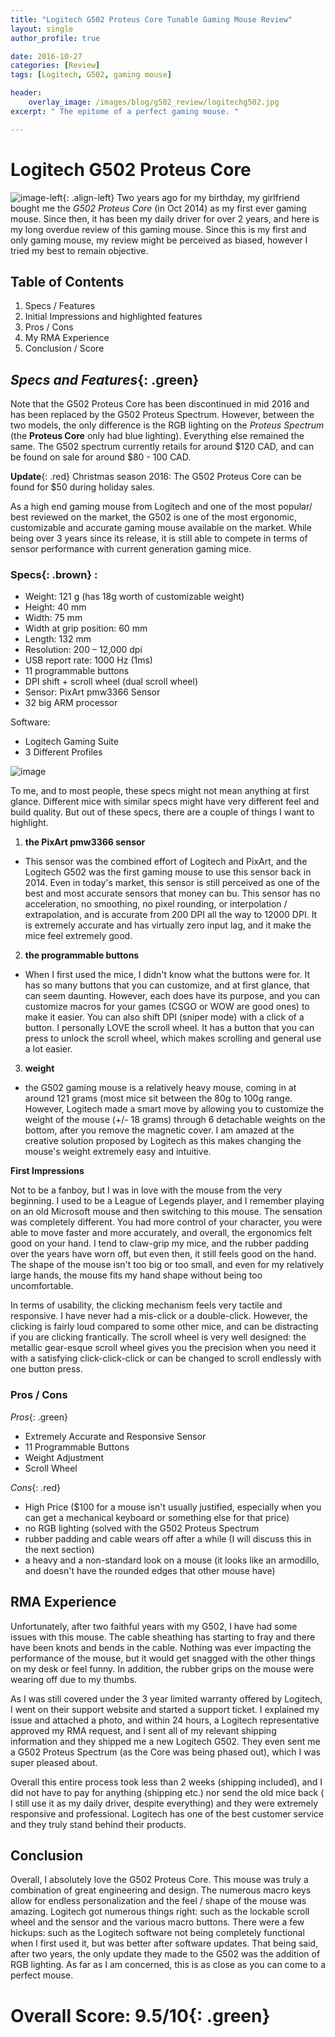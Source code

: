 ```yaml
---
title: "Logitech G502 Proteus Core Tunable Gaming Mouse Review"
layout: single
author_profile: true

date: 2016-10-27
categories: [Review]
tags: [Logitech, G502, gaming mouse]

header:
    overlay_image: /images/blog/g502_review/logitechg502.jpg
excerpt: " The epitome of a perfect gaming mouse. " 

---
```


# Logitech G502 Proteus Core 

![image-left](/images/blog/g502_review/mice1.png){: .align-left}
Two years ago for my birthday, my girlfriend bought me the *G502 Proteus Core* (in Oct 2014) as my first ever gaming mouse. Since then, it has been my daily driver for over 2 years, and here is my long overdue review of this gaming mouse. Since this is my first and only gaming mouse, my review might be perceived as biased, however I tried my best to remain objective. 

## Table of Contents 
1. Specs / Features 
2. Initial Impressions and highlighted features
4. Pros / Cons 
5. My RMA Experience 
6. Conclusion / Score 

## *Specs and Features*{: .green}
Note that the G502 Proteus Core has been discontinued in mid 2016 and has been replaced by the G502 Proteus Spectrum. However, between the two models, the only difference is the RGB lighting on the *Proteus Spectrum* (the **Proteus Core** only had blue lighting). Everything else remained the same. The G502 spectrum currently retails for around $120 CAD, and can be found on sale for around $80 - 100 CAD. 

**Update**{: .red} Christmas season 2016: The G502 Proteus Core can be found for $50 during holiday sales. 

As a high end gaming mouse from Logitech and one of the most popular/ best reviewed on the market, the G502 is one of the most ergonomic, customizable and accurate gaming mouse available on the market. While being over 3 years since its release, it is still able to compete in terms of sensor performance with current generation gaming mice. 

### **Specs**{: .brown} : 
  - Weight: 121 g (has 18g worth of customizable weight) 
  - Height: 40 mm
  - Width: 75 mm
  - Width at grip position: 60 mm
  - Length: 132 mm
  - Resolution: 200 – 12,000 dpi
  - USB report rate: 1000 Hz (1ms)
  - 11 programmable buttons 
  - DPI shift + scroll wheel (dual scroll wheel)
  - Sensor: PixArt pmw3366 Sensor 
  - 32 big ARM processor 

Software: 
  - Logitech Gaming Suite 
  - 3 Different Profiles 
  
![image](/images/blog/g502_review/software.jpg)

To me, and to most people, these specs might not mean anything at first glance. Different mice with similar specs might have very different feel and build quality. But out of these specs, there are a couple of things I want to highlight. 
1. **the PixArt pmw3366 sensor**
- This sensor was the combined effort of Logitech and PixArt, and the Logitech G502 was the first gaming mouse to use this sensor back in 2014. Even in today's market, this sensor is still perceived as one of the best and most accurate sensors that money can bu. This sensor has no acceleration, no smoothing, no pixel rounding, or interpolation / extrapolation, and is accurate from 200 DPI all the way to 12000 DPI. It is extremely accurate and has virtually zero input lag, and it make the mice feel extremely good. 
2. **the programmable buttons**
- When I first used the mice, I didn't know what the buttons were for. It has so many buttons that you can customize, and at first glance, that can seem daunting. However, each does have its purpose, and you can customize macros for your games (CSGO or WOW are good ones) to make it easier. You can also shift DPI (sniper mode) with a click of a button. I personally LOVE the scroll wheel. It has a button that you can press to unlock the scroll wheel, which makes scrolling and general use a lot easier. 
3. **weight**
- the G502 gaming mouse is a relatively heavy mouse, coming in at around 121 grams (most mice sit between the 80g to 100g range. However, Logitech made a smart move by allowing you to customize the weight of the mouse (+/- 18 grams) through 6 detachable weights on the bottom, after you remove the magnetic cover. I am amazed at the creative solution proposed by Logitech as this makes changing the mouse's weight extremely easy and intuitive. 

**First Impressions**

Not to be a fanboy, but I was in love with the mouse from the very beginning. I used to be a League of Legends player, and I remember playing on an old Microsoft mouse and then switching to this mouse. The sensation was completely different. You had more control of your character, you were able to move faster and more accurately, and overall, the ergonomics felt good on your hand. I tend to claw-grip my mice, and the rubber padding over the years have worn off, but even then, it still feels good on the hand. The shape of the mouse isn't too big or too small, and even for my relatively large hands, the mouse fits my hand shape without being too uncomfortable. 

In terms of usability, the clicking mechanism feels very tactile and responsive. I have never had a mis-click or a double-click. However, the clicking is fairly loud compared to some other mice, and can be distracting if you are clicking frantically. 
The scroll wheel is very well designed: the metallic gear-esque scroll wheel gives you the precision when you need it with a satisfying click-click-click or can be changed to scroll endlessly with one button press. 

### Pros / Cons 
*Pros*{: .green}
- Extremely Accurate and Responsive Sensor 
- 11 Programmable Buttons 
- Weight Adjustment 
- Scroll Wheel 

*Cons*{: .red}
- High Price ($100 for a mouse isn't usually justified, especially when you can get a mechanical keyboard or something else for that price) 
- no RGB lighting (solved with the G502 Proteus Spectrum 
- rubber padding and cable wears off after a while (I will discuss this in the next section) 
- a heavy and a non-standard look on a mouse (it looks like an armodillo, and doesn't have the rounded edges that other mouse have) 

## RMA Experience 

Unfortunately, after two faithful years with my G502, I have had some issues with this mouse. The cable sheathing has starting to fray and there have been knots and bends in the cable. Nothing was ever impacting the performance of the mouse, but it would get snagged with the other things on my desk or feel funny. In addition, the rubber grips on the mouse were wearing off due to my thumbs. 

As I was still covered under the 3 year limited warranty offered by Logitech, I went on their support website and started a support ticket. I explained my issue and attached a photo, and within 24 hours, a Logitech representative approved my RMA request, and I sent all of my relevant shipping information and they shipped me a new Logitech G502. They even sent me a G502 Proteus Spectrum (as the Core was being phased out), which I was super pleased about. 

Overall this entire process took less than 2 weeks (shipping included), and I did not have to pay for anything (shipping etc.) nor send the old mice back ( I still use it as my daily driver, despite everything) and they were extremely responsive and professional. Logitech has one of the best customer service and they truly stand behind their products. 

## Conclusion 

Overall, I absolutely love the G502 Proteus Core. This mouse was truly a combination of great engineering and design. The numerous macro keys allow for endless personalization and the feel / shape of the mouse was amazing. Logitech got numerous things right: such as the lockable scroll wheel and the sensor and the various macro buttons. There were a few hickups: such as the Logitech software not being completely functional when I first used it, but was better after software updates. That being said, after two years, the only update they made to the G502 was the addition of RGB lighting. As far as I am concerned, this is as close as you can come to a perfect mouse. 

# **Overall Score: 9.5/10**{: .green}
